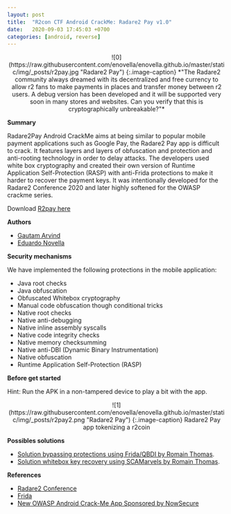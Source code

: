 ```yaml
---
layout: post
title:  "R2con CTF Android CrackMe: Radare2 Pay v1.0"
date:   2020-09-03 17:45:03 +0700
categories: [android, reverse]
---
```


<div style="text-align:center" markdown="1">
![0](https://raw.githubusercontent.com/enovella/enovella.github.io/master/static/img/_posts/r2pay.jpg "Radare2 Pay")
{:.image-caption}
*"The Radare2 community always dreamed with its decentralized and free currency to allow r2 fans to make payments in places and transfer money between r2 users. A debug version has been developed and it will be supported very soon in many stores and websites. Can you verify that this is cryptographically unbreakable?"*
</div>

**Summary**

Radare2Pay Android CrackMe aims at being similar to popular mobile payment applications such as Google Pay, the Radare2 Pay app is difficult to crack. It features layers and layers of obfuscation and protection and anti-rooting technology in order to delay attacks. The developers used white box cryptography and created their own version of Runtime Application Self-Protection (RASP) with anti-Frida protections to make it harder to recover the payment keys. It was intentionally developed for the Radare2 Conference 2020 and later highly softened for the OWASP crackme series.

Download [R2pay here](https://github.com/enovella/androidtrainings/raw/master/owasp-crackmes/r2pay/r2pay-v1.0.apk)

**Authors**

- [Gautam Arvind](https://twitter.com/darvincisec)
- [Eduardo Novella](https://twitter.com/enovella_)

**Security mechanisms**

We have implemented the following protections in the mobile application:
- Java root checks
- Java obfuscation
- Obfuscated Whitebox cryptography
- Manual code obfuscation though conditional tricks
- Native root checks
- Native anti-debugging
- Native inline assembly syscalls
- Native code integrity checks
- Native memory checksumming
- Native anti-DBI (Dynamic Binary Instrumentation)
- Native obfuscation
- Runtime Application Self-Protection (RASP)

**Before get started**

Hint: Run the APK in a non-tampered device to play a bit with the app.

<div style="text-align:center" markdown="1">
![1](https://raw.githubusercontent.com/enovella/enovella.github.io/master/static/img/_posts/r2pay2.png "Radare2 Pay")
{:.image-caption}
Radare2 Pay app tokenizing a r2coin
</div>

**Possibles solutions**

- [Solution bypassing protections using Frida/QBDI by Romain Thomas](https://www.romainthomas.fr/post/20-09-r2con-obfuscated-whitebox-part1 "Solution by Romain Thomas").
- [Solution whitebox key recovery using SCAMarvels by Romain Thomas](https://www.romainthomas.fr/post/20-09-r2con-obfuscated-whitebox-part2 "Solution by Romain Thomas").


**References**

* [Radare2 Conference](https://rada.re/con)
* [Frida](https://www.frida.re/)
* [New OWASP Android Crack-Me App Sponsored by NowSecure](https://www.nowsecure.com/blog/2020/10/21/new-owasp-android-crack-me-app-sponsored-by-nowsecure)
